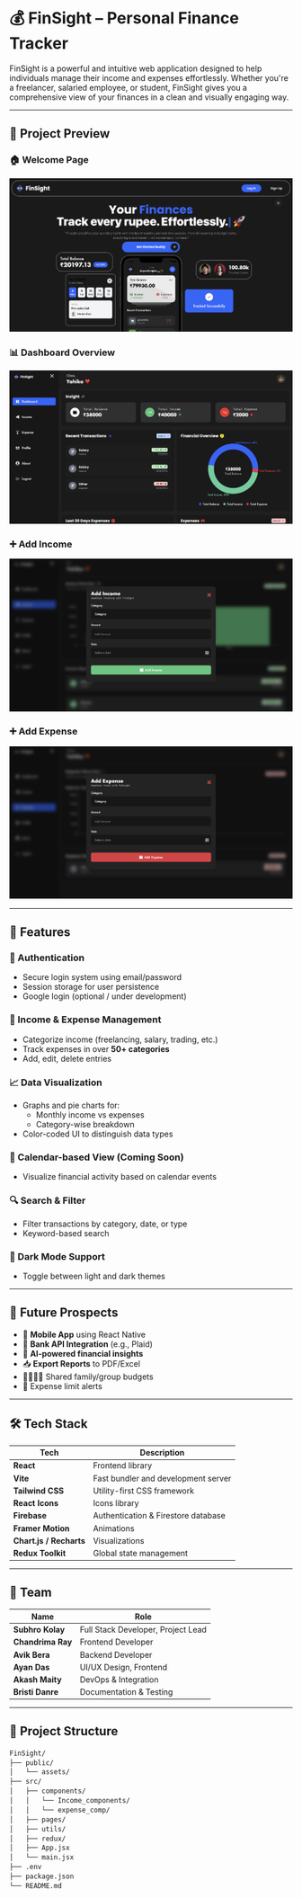 # 💰 FinSight – Personal Finance Tracker

FinSight is a powerful and intuitive web application designed to help individuals manage their income and expenses effortlessly. Whether you're a freelancer, salaried employee, or student, FinSight gives you a comprehensive view of your finances in a clean and visually engaging way.

---

## 📸 Project Preview

### 🏠 Welcome Page

![Welcome Page](public/welcome.png)

### 📊 Dashboard Overview

![Dashboard](public/dashboard.png)

### ➕ Add Income

![Income](public/income.png)


### ➕ Add Expense

![Income](public/expense.png)



---

## 🚀 Features

### 🔐 Authentication
- Secure login system using email/password
- Session storage for user persistence
- Google login (optional / under development)

### 💸 Income & Expense Management
- Categorize income (freelancing, salary, trading, etc.)
- Track expenses in over **50+ categories**
- Add, edit, delete entries

### 📈 Data Visualization
- Graphs and pie charts for:
  - Monthly income vs expenses
  - Category-wise breakdown
- Color-coded UI to distinguish data types

### 📅 Calendar-based View (Coming Soon)
- Visualize financial activity based on calendar events

### 🔍 Search & Filter
- Filter transactions by category, date, or type
- Keyword-based search

### 🌙 Dark Mode Support
- Toggle between light and dark themes

---

## 🧠 Future Prospects

- 📱 **Mobile App** using React Native
- 🏦 **Bank API Integration** (e.g., Plaid)
- 💬 **AI-powered financial insights**
- 📥 **Export Reports** to PDF/Excel
- 👨‍👩‍👧‍👦 Shared family/group budgets
- 🔔 Expense limit alerts

---

## 🛠 Tech Stack

| Tech               | Description                          |
|--------------------|--------------------------------------|
| **React**          | Frontend library                     |
| **Vite**           | Fast bundler and development server  |
| **Tailwind CSS**   | Utility-first CSS framework          |
| **React Icons**    | Icons library                        |
| **Firebase**       | Authentication & Firestore database  |
| **Framer Motion**  | Animations                           |
| **Chart.js / Recharts** | Visualizations                  |
| **Redux Toolkit**  | Global state management              |

---

## 👥 Team

| Name             | Role                      |
|------------------|---------------------------|
| **Subhro Kolay** | Full Stack Developer, Project Lead |
| **Chandrima Ray** | Frontend Developer |
| **Avik Bera**     | Backend Developer |
| **Ayan Das**      | UI/UX Design, Frontend |
| **Akash Maity**   | DevOps & Integration |
| **Bristi Danre**  | Documentation & Testing |

---

## 📁 Project Structure

```bash
FinSight/
├── public/
│   └── assets/
├── src/
│   ├── components/
│   │   └── Income_components/
│   │   └── expense_comp/
│   ├── pages/
│   ├── utils/
│   ├── redux/
│   ├── App.jsx
│   └── main.jsx
├── .env
├── package.json
└── README.md
